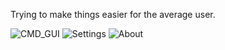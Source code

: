 Trying to make things easier for the average user.

<img src='http://i162.photobucket.com/albums/t260/Sucalakafufu/CMD_GUI/CMD_GUI-main.jpg' alt='CMD_GUI'>

<img src='http://i162.photobucket.com/albums/t260/Sucalakafufu/CMD_GUI/CMD_GUI-settings.jpg' alt='Settings'>

<img src='http://i162.photobucket.com/albums/t260/Sucalakafufu/CMD_GUI/CMD_GUI-about.jpg' alt='About'>